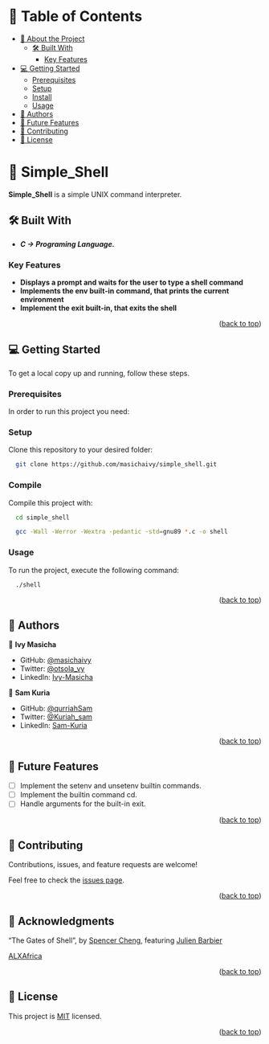 <a name="readme-top"></a>

# 📗 Table of Contents

- [📖 About the Project](#about-project)
  - [🛠 Built With](#built-with)
    - [Key Features](#key-features)
- [💻 Getting Started](#getting-started)
  - [Prerequisites](#prerequisites)
  - [Setup](#setup)
  - [Install](#install)
  - [Usage](#usage)
- [👥 Authors](#authors)
- [🔭 Future Features](#future-features)
- [🤝 Contributing](#contributing)
- [📝 License](#license)

# 📖 Simple_Shell <a name="about-project"></a>

**Simple_Shell** is a simple UNIX command interpreter.

## 🛠 Built With <a name="built-with"></a>

- **_C -> Programing Language._**

### Key Features <a name="key-features"></a>

- **Displays a prompt and waits for the user to type a shell command**
- **Implements the env built-in command, that prints the current environment**
- **Implement the exit built-in, that exits the shell**

<p align="right">(<a href="#readme-top">back to top</a>)</p>

## 💻 Getting Started <a name="getting-started"></a>

To get a local copy up and running, follow these steps.

### Prerequisites

In order to run this project you need:

<!--
Example command:

```sh
 gem install rails
```
 -->

### Setup

Clone this repository to your desired folder:

```sh
  git clone https://github.com/masichaivy/simple_shell.git
```

### Compile

Compile this project with:

```sh
  cd simple_shell

  gcc -Wall -Werror -Wextra -pedantic -std=gnu89 *.c -o shell
```

### Usage

To run the project, execute the following command:

```sh
  ./shell
```

<p align="right">(<a href="#readme-top">back to top</a>)</p>

## 👥 Authors <a name="authors"></a>

👤 **Ivy Masicha**

- GitHub: [@masichaivy](https://github.com/masichaivy)
- Twitter: [@otsola_vy](https://twitter.com/otsola_vy)
- LinkedIn: [Ivy-Masicha](https://www.linkedin.com/in/ivy-masicha/)

👤 **Sam Kuria**

- GitHub: [@qurriahSam](https://github.com/qurriahSam)
- Twitter: [@Kuriah_sam](https://twitter.com/Kuriah_sam)
- LinkedIn: [Sam-Kuria](https://www.linkedin.com/in/sam-kuria/)

<p align="right">(<a href="#readme-top">back to top</a>)</p>

<!-- FUTURE FEATURES -->

## 🔭 Future Features <a name="future-features"></a>

- [ ] Implement the setenv and unsetenv builtin commands.
- [ ] Implement the builtin command cd.
- [ ] Handle arguments for the built-in exit.

<p align="right">(<a href="#readme-top">back to top</a>)</p>

<!-- CONTRIBUTING -->

## 🤝 Contributing <a name="contributing"></a>

Contributions, issues, and feature requests are welcome!

Feel free to check the [issues page](../../issues/).

<p align="right">(<a href="#readme-top">back to top</a>)</p>

## 🙏 Acknowledgments <a name="acknowledgements"></a>

“The Gates of Shell”, by [Spencer Cheng](https://twitter.com/spencerhcheng/status/855104635069054977), featuring [Julien Barbier](https://twitter.com/julienbarbier42)

[ALXAfrica](https://www.alxafrica.com)

<p align="right">(<a href="#readme-top">back to top</a>)</p>

<!-- LICENSE -->

## 📝 License <a name="license"></a>

This project is [MIT](./LICENSE) licensed.

<p align="right">(<a href="#readme-top">back to top</a>)</p>
